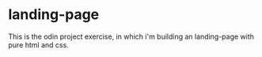 # landing-page
This is the odin project exercise, in which i'm building an landing-page with pure html and css.
